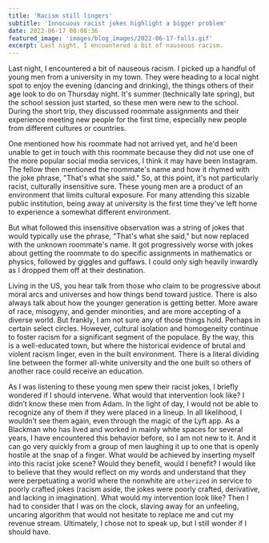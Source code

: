 ```yaml
---
title: 'Racism still lingers'
subtitle: 'Innocuous racist jokes highlight a bigger problem'
date: 2022-06-17 00:08:36
featured_image: 'images/blog_images/2022-06-17-falls.gif'
excerpt: Last night, I encountered a bit of nauseous racism.
---
```


Last night, I encountered a bit of nauseous racism. I picked up a handful of young men from a university in my town. They were heading to a local night spot to enjoy the evening (dancing and drinking), the things others of their age look to do on Thursday night. It's summer (technically late spring), but the school session just started, so these men were new to the school. During the short trip, they discussed roommate assignments and their experience meeting new people for the first time, especially new people from different cultures or countries.

One mentioned how his roommate had not arrived yet, and he'd been unable to get in touch with this roommate because they did not use one of the more popular social media services, I think it may have been Instagram. The fellow then mentioned the roommate's name and how it rhymed with the joke phrase, "That's what she said." So, at this point, it's not particularly racist, culturally insensitive sure. These young men are a product of an environment that limits cultural exposure. For many attending this sizable public institution, being away at university is the first time they've left home to experience a somewhat different environment.

But what followed this insensitive observation was a string of jokes that would typically use the phrase, "That's what she said," but now replaced with the unknown roommate's name. It got progressively worse with jokes about getting the roommate to do specific assignments in mathematics or physics, followed by giggles and guffaws. I could only sigh heavily inwardly as I dropped them off at their destination.

Living in the US, you hear talk from those who claim to be progressive about moral arcs and universes and how things bend toward justice. There is also always talk about how the younger generation is getting better. More aware of race, misogyny, and gender minorities, and are more accepting of a diverse world. But frankly, I am not sure any of those things hold. Perhaps in certain select circles. However, cultural isolation and homogeneity continue to foster racism for a significant segment of the populace. By the way, this is a well-educated town, but where the historical evidence of brutal and violent racism linger, even in the built environment. There is a literal dividing line between the former all-white university and the one built so others of another race could receive an education. 

As I was listening to these young men spew their racist jokes, I briefly wondered if I should intervene. What would that intervention look like? I didn’t know these men from Adam. In the light of day, I would not be able to recognize any of them if they were placed in a lineup. In all likelihood, I wouldn’t see them again, even through the magic of the Lyft app. As a Blackman who has lived and worked in mainly white spaces for several years, I have encountered this behavior before, so I am not new to it. And it can go very quickly from a group of men laughing it up to one that is openly hostile at the snap of a finger. What would be achieved by inserting myself into this racist joke scene? Would they benefit, would I benefit? I would like to believe that they would reflect on my words and understand that they were perpetuating a world where the nonwhite are `otherized` in service to poorly crafted jokes (racism aside, the jokes were poorly crafted, derivative, and lacking in imagination). What would my intervention look like? Then I had to consider that I was on the clock, slaving away for an unfeeling, uncaring algorithm that would not hesitate to replace me and cut my revenue stream. Ultimately, I chose not to speak up, but I still wonder if I should have.
